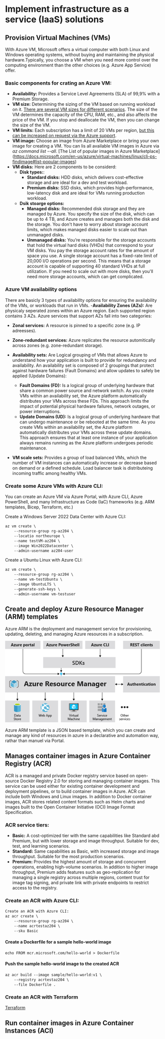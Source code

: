 # Implement infrastructure as a service (IaaS) solutions

## Provision Virtual Machines (VMs)
With Azure VM, Microsoft offers a virtual computer with both Linux and Windows operating systems, without buying and maintaining the physical hardware.Typically, you choose a VM when you need more control over the computing environment than the other choices (e.g. Azure App Service) offer.

### Basic components for crating an Azure VM:
- **Availability:** Provides a Service Level Agreements (SLA) of 99,9% with a Premium Storage.
- **VM size:** Determining the sizing of the VM based on running workload on it. [There are several VM sizes for different scenarios](https://docs.microsoft.com/en-us/azure/virtual-machines/sizes). The size of the VM determines the capacity of the CPU, RAM, etc., and also affects the price of the VM. If you stop and deallocate the VM, then you can change the size of the VM.
- **VM limits:** Each subscription has a limit of 20 VMs per region, [but this can be increased on request via the Azure support](https://docs.microsoft.com/en-us/azure/azure-portal/supportability/regional-quota-requests).
- **VM image:** Choose an image from Azure Marketplace or bring your own image for creating a VM. You can lis all available VM images in Azure via _az command list --all_. [The List of popular images in Azure Marketplace] (https://docs.microsoft.com/en-us/azure/virtual-machines/linux/cli-ps-findimage#list-popular-images)
- **VM disks:** Here are 2 components to be considerd:
  - **Disk types:**:
    - **Standard disks:** HDD disks, which delivers cost-effective storage and are ideal for a dev and test workload.
    - **Premium disks:** SSD disks, which provides high-performance, low-latency disk and are ideal for VMs running production workload.
  - **Dsik stoarge options:**
    - **Managed disks:** Recommended disk storage and they are managed by Azure. You specify the size of the disk, which can be up to 4 TB, and Azure creates and manages both the disk and the storage. You don't have to worry about storage account limits, which makes managed disks easier to scale out than unmanaged disks.
    - **Unmanaged disks:** You’re responsible for the storage accounts that hold the virtual hard disks (VHDs) that correspond to your VM disks. You pay the storage account rates for the amount of space you use. A single storage account has a fixed-rate limit of 20,000 I/O operations per second. This means that a storage account is capable of supporting 40 standard VHDs at full utilization. If you need to scale out with more disks, then you'll need more storage accounts, which can get complicated.

### Azure VM availability options
There are basicly 3 types of availabillty options for ensuring the availability of the VMs, or workloads that run in VMs.
-**Availability Zones (AZs):** Are physicaly seperated zones within an Azure region. Each supported region contains 3 AZs. Azure services that support AZs fall into two categories:
  - **Zonal services:** A resource is pinned to a specific zone (e.g. IP adreesses).
  - **Zone-redundant services:** Azure replicates the resource automitically across zones (e.g. zone-redundant storage).

- **Availability sets:** Are Logical grouping of VMs that allows Azure to understand how your application is built to provide for redundancy and availability. An availability set is composed of 2 groupings that protect against hardware failures (Fault Domains) and allow updates to safely be applied (Update Domains):
  - **Fault Domains (FD):** Is a logical group of underlying hardware that share a common power source and network switch. As you create VMs within an availability set, the Azure platform automatically distributes your VMs across these FDs. This approach limits the impact of potential physical hardware failures, network outages, or power interruptions.
  - **Update Domains (UD):** Is a logical group of underlying hardware that can undergo maintenance or be rebooted at the same time. As you create VMs within an availability set, the Azure platform automatically distributes your VMs across these update domains. This approach ensures that at least one instance of your application always remains running as the Azure platform undergoes periodic maintenance.

- **VM scale sets:** Provides a group of load balanced VMs, which the number of VM instances can automatically increase or decrease based on demand or a defined schedule. Load balancer task is distributeing incoming traffic among healthy VMs.

### Create some Azure VMs with Azure CLI:
You can create an Azure VM via Azure Portal, with Azure CLI, Azure PowerShell, and many Infrastructure as Code (IaC) frameworks (e.g. ARM templates, Bicep, Terraform, etc.)

Create a Windows Server 2022 Data Center with Azure CLI:
```
az vm create \
    --resource-group rg-az204 \
    --locatio northeurope \
    --name testVM-az204 \
    --image Win2022Datacenter \
    --admin-username az204-user
```

Create a Ubuntu Linux with Azure CLI:
```
az vm create \
    --resource-group rg-az204 \
    --name vm-testUbuntu \
    --image UbuntuLTS \
    --generate-ssh-keys \
    --admin-username vm-testuser
```


## Create and deploy Azure Resource Manager (ARM) templates
Azure ARM is the deployment and management service for provisioning, updating, deleting, and managing Azure resources in a subscription.

![Azure ARM](../arm-sdks.png)

Azure ARM template is a JSON based template, which you can create and manage any kind of resources in azure in a declarative and automation way, rathar than manuel via Portal.

## Manages container images in Azure Container Registry (ACR)
ACR is a managed and private Docker registry service based on open-source Docker Registry 2.0 for storing and managing  container images. This service can be used either for existing container development and deployment pipelines, or to build container images in Azure.
ACR can include both Windows and Linux images. In addition to Docker container images, ACR stores related content formats such as Helm charts and images built to the Open Container Initiative (OCI) Image Format Specification.

### ACR service tiers:
- **Basic:** A cost-optimized tier with the same capabilities like Standard abd Premium, but with lower storage and image throughput. Suitable for dev, test, and learning scenarios.
- **Standard:** Same capabilities as Basic, with increased storage and image throughput. Suitable for the most  production scenarios.
- **Premium:** Provides the highest amount of storage and concurrent operations, enabling high-volume scenarios. In addition to higher image throughput, Premium adds features such as geo-replication for managing a single registry across multiple regions, content trust for image tag signing, and private link with private endpoints to restrict access to the registry.

### Create an ACR with Azure CLI:
```
Create an ACR with Azure CLI:
az acr create \
    --resource-group rg-az204 \
    --name acrtestaz204 \
    --sku Basic
```

#### Create a Dockerfile for a sample hello-world image
```
echo FROM mcr.microsoft.com/hello-world > Dockerfile
```

#### Push the sample hello-world image to the created ACR
```
az acr build --image sample/hello-world:v1 \
    --registry acrtestaz204 \
    --file Dockerfile .
```

### Create an ACR with Terraform
[Terraform](Terraform/main.tf)


## Run container images in Azure Container Instances (ACI)

